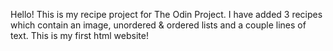 Hello! This is my recipe project for The Odin Project. I have added 3 recipes which contain an image, unordered & ordered lists and a couple lines of text. This is my first html website!

